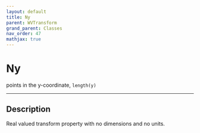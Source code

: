 ```yaml
---
layout: default
title: Ny
parent: WVTransform
grand_parent: Classes
nav_order: 47
mathjax: true
---
```


#  Ny

points in the y-coordinate, `length(y)`


---

## Description
Real valued transform property with no dimensions and no units.

